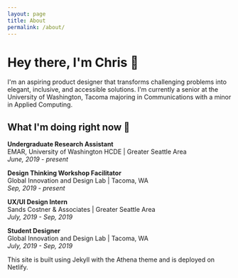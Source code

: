 ```yaml
---
layout: page
title: About
permalink: /about/
---
```


# Hey there, I'm Chris 👋

I'm an aspiring product designer that transforms challenging problems into elegant, inclusive, and accessible solutions. I'm currently a senior at the University of Washington, Tacoma majoring in Communications with a minor in Applied Computing.

## What I'm doing right now 🧐
**Undergraduate Research Assistant**  
EMAR, University of Washington HCDE | Greater Seattle Area  
_June, 2019 - present_  

**Design Thinking Workshop Facilitator**  
Global Innovation and Design Lab | Tacoma, WA  
_Sep, 2019 - present_  

**UX/UI Design Intern**  
Sands Costner & Associates | Greater Seattle Area  
_July, 2019 - Sep, 2019_  

**Student Designer**  
Global Innovation and Design Lab | Tacoma, WA  
_July, 2019 - Sep, 2019_  

This site is built using Jekyll with the Athena theme and is deployed on Netlify.
